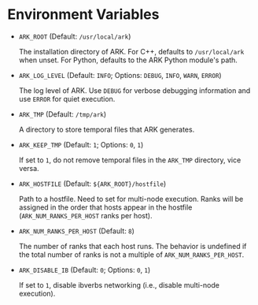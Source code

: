 # Environment Variables

- `ARK_ROOT` (Default: `/usr/local/ark`)

    The installation directory of ARK. For C++, defaults to `/usr/local/ark` when unset. For Python, defaults to the ARK Python module's path.

- `ARK_LOG_LEVEL` (Default: `INFO`; Options: `DEBUG`, `INFO`, `WARN`, `ERROR`)

    The log level of ARK. Use `DEBUG` for verbose debugging information and use `ERROR` for quiet execution.

- `ARK_TMP` (Default: `/tmp/ark`)

    A directory to store temporal files that ARK generates.

- `ARK_KEEP_TMP` (Default: `1`; Options: `0`, `1`)

    If set to `1`, do not remove temporal files in the `ARK_TMP` directory, vice versa.

- `ARK_HOSTFILE` (Default: `${ARK_ROOT}/hostfile`)

    Path to a hostfile. Need to set for multi-node execution. Ranks will be assigned in the order that hosts appear in the hostfile (`ARK_NUM_RANKS_PER_HOST` ranks per host).

- `ARK_NUM_RANKS_PER_HOST` (Default: `8`)

    The number of ranks that each host runs. The behavior is undefined if the total number of ranks is not a multiple of `ARK_NUM_RANKS_PER_HOST`.

- `ARK_DISABLE_IB` (Default: `0`; Options: `0`, `1`)

    If set to `1`, disable ibverbs networking (i.e., disable multi-node execution).

